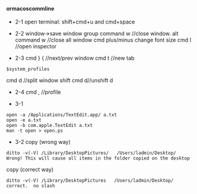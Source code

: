 #### ormacoscommline

- 2-1
open terminal:
shift+cmd+u and cmd+space

- 2-2
window->save window group
command w //close window.
alt command w //close all window
cmd plus/minus  change font size
cmd I  //open inspector

- 2-3
cmd } {  //next/prev window
cmd t  //new tab
```
$system_profiles 
```
cmd d //split window
shift cmd d//unshift d

- 2-4
cmd ,   //profile

- 3-1
```
open -a /Applications/TextEdit.app/ a.txt
open -e a.txt
open -b com.apple.TextEdit a.txt
man -t open > open.ps
```

- 3-2
copy (wrong way)
```
ditto -v(-V) /Library/DesktopPictures/   /Users/ladmin/Desktop/   Wrong! This will cause all items in the folder copied on the desktop
```
copy (correct way)
```
ditto -v(-V) /Library/DesktopPictures   /Users/ladmin/Desktop/   correct.  no slash
```
